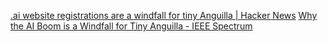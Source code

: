 
[.ai website registrations are a windfall for tiny Anguilla | Hacker News](https://news.ycombinator.com/item?id=39194477)
[Why the AI Boom is a Windfall for Tiny Anguilla - IEEE Spectrum](https://spectrum.ieee.org/ai-domains)
